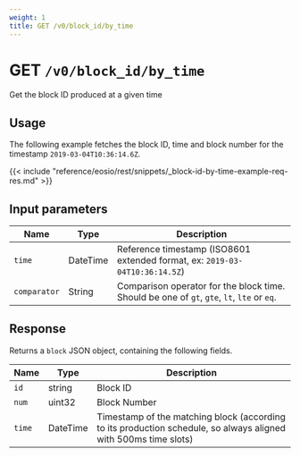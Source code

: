 ```yaml
---
weight: 1
title: GET /v0/block_id/by_time
---
```


# GET `/v0/block_id/by_time`

Get the block ID produced at a given time

## Usage

The following example fetches the block ID, time and block number for the timestamp `2019-03-04T10:36:14.6Z`.

{{< include "reference/eosio/rest/snippets/_block-id-by-time-example-req-res.md" >}}

## Input parameters

Name | Type | Description
-----|------|------------
`time` | DateTime | Reference timestamp (ISO8601 extended format, ex: `2019-03-04T10:36:14.5Z`)
`comparator` | String | Comparison operator for the block time. Should be one of `gt`, `gte`, `lt`, `lte` or `eq`.

## Response

Returns a `block` JSON object, containing the following fields.

Name | Type | Description
-----|------|------------
`id` | string | Block ID
`num` | uint32 | Block Number
`time` | DateTime | Timestamp of the matching block (according to its production schedule, so always aligned with 500ms time slots)